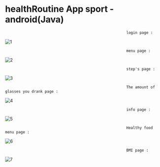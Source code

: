 # healthRoutine App sport  -  android(Java)

                                                           login page : 
                                                           
![1](https://user-images.githubusercontent.com/59862302/174891843-38acdea2-4cae-4058-bd23-f02a6bc0f8d4.jpg)

                                                           menu page :
                                                           
![2](https://user-images.githubusercontent.com/59862302/174891916-283a6011-a2b6-4ff0-aa20-5282feca6e0a.jpg)

                                                           step's page :
                                                           
![3](https://user-images.githubusercontent.com/59862302/174892015-ac534f1b-809a-4fd5-8c21-c9effcf847da.jpg)
                                                           
                                                           The amount of glasses you drank page :
                                                           
![4](https://user-images.githubusercontent.com/59862302/174892239-a6ffd90c-183e-4efa-8b9a-1228d09fcb89.jpg)

                                                           info page :
                                                           
 ![5](https://user-images.githubusercontent.com/59862302/174892343-205c495d-84a9-4f67-b9f5-b2e409f4f070.jpg)
 
                                                           Healthy food menu page :                                                                                                             
                                             
  ![6](https://user-images.githubusercontent.com/59862302/174892506-47324dc4-168f-41a3-97e6-5004e1efc3e8.jpg)
  
                                                           BMI page :
                                                                                                                  
  ![7](https://user-images.githubusercontent.com/59862302/174892618-572899b5-330c-4489-a8d3-d30f4808076c.jpg)
                            
